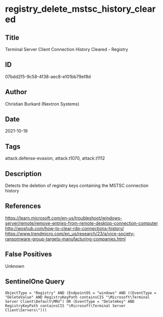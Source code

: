 # registry_delete_mstsc_history_cleared

## Title
Terminal Server Client Connection History Cleared - Registry

## ID
07bdd2f5-9c58-4f38-aec8-e101bb79ef8d

## Author
Christian Burkard (Nextron Systems)

## Date
2021-10-19

## Tags
attack.defense-evasion, attack.t1070, attack.t1112

## Description
Detects the deletion of registry keys containing the MSTSC connection history

## References
https://learn.microsoft.com/en-us/troubleshoot/windows-server/remote/remove-entries-from-remote-desktop-connection-computer
http://woshub.com/how-to-clear-rdp-connections-history/
https://www.trendmicro.com/en_us/research/23/a/vice-society-ransomware-group-targets-manufacturing-companies.html

## False Positives
Unknown

## SentinelOne Query
```
ObjectType = "Registry" AND (EndpointOS = "windows" AND ((EventType = "DeleteValue" AND RegistryKeyPath containsCIS "\Microsoft\Terminal Server Client\Default\MRU") OR (EventType = "DeleteKey" AND RegistryKeyPath containsCIS "\Microsoft\Terminal Server Client\Servers\")))

```